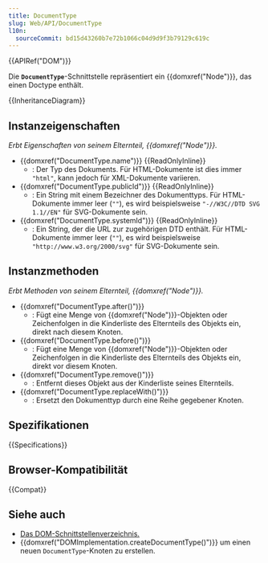 ```yaml
---
title: DocumentType
slug: Web/API/DocumentType
l10n:
  sourceCommit: bd15d43260b7e72b1066c04d9d9f3b79129c619c
---
```


{{APIRef("DOM")}}

Die **`DocumentType`**-Schnittstelle repräsentiert ein {{domxref("Node")}}, das einen Doctype enthält.

{{InheritanceDiagram}}

## Instanzeigenschaften

_Erbt Eigenschaften von seinem Elternteil, {{domxref("Node")}}._

- {{domxref("DocumentType.name")}} {{ReadOnlyInline}}
  - : Der Typ des Dokuments. Für HTML-Dokumente ist dies immer `"html"`, kann jedoch für XML-Dokumente variieren.
- {{domxref("DocumentType.publicId")}} {{ReadOnlyInline}}
  - : Ein String mit einem Bezeichner des Dokumenttyps. Für HTML-Dokumente immer leer (`""`), es wird beispielsweise `"-//W3C//DTD SVG 1.1//EN"` für SVG-Dokumente sein.
- {{domxref("DocumentType.systemId")}} {{ReadOnlyInline}}
  - : Ein String, der die URL zur zugehörigen DTD enthält. Für HTML-Dokumente immer leer (`""`), es wird beispielsweise `"http://www.w3.org/2000/svg"` für SVG-Dokumente sein.

## Instanzmethoden

_Erbt Methoden von seinem Elternteil, {{domxref("Node")}}._

- {{domxref("DocumentType.after()")}}
  - : Fügt eine Menge von {{domxref("Node")}}-Objekten oder Zeichenfolgen in die Kinderliste des
    Elternteils des Objekts ein, direkt nach diesem Knoten.
- {{domxref("DocumentType.before()")}}
  - : Fügt eine Menge von {{domxref("Node")}}-Objekten oder Zeichenfolgen in die Kinderliste des
    Elternteils des Objekts ein, direkt vor diesem Knoten.
- {{domxref("DocumentType.remove()")}}
  - : Entfernt dieses Objekt aus der Kinderliste seines Elternteils.
- {{domxref("DocumentType.replaceWith()")}}
  - : Ersetzt den Dokumenttyp durch eine Reihe gegebener Knoten.

## Spezifikationen

{{Specifications}}

## Browser-Kompatibilität

{{Compat}}

## Siehe auch

- [Das DOM-Schnittstellenverzeichnis.](/de/docs/Web/API/Document_Object_Model)
- {{domxref("DOMImplementation.createDocumentType()")}} um einen neuen `DocumentType`-Knoten zu erstellen.
